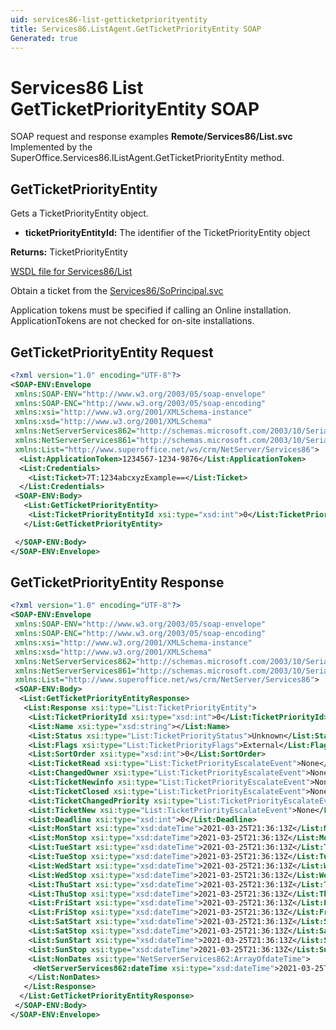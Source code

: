 ```yaml
---
uid: services86-list-getticketpriorityentity
title: Services86.ListAgent.GetTicketPriorityEntity SOAP
Generated: true
---
```


# Services86 List GetTicketPriorityEntity SOAP

SOAP request and response examples **Remote/Services86/List.svc**
Implemented by the <see cref="M:SuperOffice.Services86.IListAgent.GetTicketPriorityEntity">SuperOffice.Services86.IListAgent.GetTicketPriorityEntity</see> method.

## GetTicketPriorityEntity

Gets a TicketPriorityEntity object.

* **ticketPriorityEntityId:** The identifier of the TicketPriorityEntity object

**Returns:** TicketPriorityEntity


[WSDL file for Services86/List](../Services86-List.md)

Obtain a ticket from the [Services86/SoPrincipal.svc](../SoPrincipal/index.md)

Application tokens must be specified if calling an Online installation. ApplicationTokens are not checked for on-site installations.

## GetTicketPriorityEntity Request

```xml
<?xml version="1.0" encoding="UTF-8"?>
<SOAP-ENV:Envelope
 xmlns:SOAP-ENV="http://www.w3.org/2003/05/soap-envelope"
 xmlns:SOAP-ENC="http://www.w3.org/2003/05/soap-encoding"
 xmlns:xsi="http://www.w3.org/2001/XMLSchema-instance"
 xmlns:xsd="http://www.w3.org/2001/XMLSchema"
 xmlns:NetServerServices862="http://schemas.microsoft.com/2003/10/Serialization/Arrays"
 xmlns:NetServerServices861="http://schemas.microsoft.com/2003/10/Serialization/"
 xmlns:List="http://www.superoffice.net/ws/crm/NetServer/Services86">
  <List:ApplicationToken>1234567-1234-9876</List:ApplicationToken>
  <List:Credentials>
    <List:Ticket>7T:1234abcxyzExample==</List:Ticket>
  </List:Credentials>
 <SOAP-ENV:Body>
   <List:GetTicketPriorityEntity>
    <List:TicketPriorityEntityId xsi:type="xsd:int">0</List:TicketPriorityEntityId>
   </List:GetTicketPriorityEntity>

 </SOAP-ENV:Body>
</SOAP-ENV:Envelope>

```


## GetTicketPriorityEntity Response

```xml
<?xml version="1.0" encoding="UTF-8"?>
<SOAP-ENV:Envelope
 xmlns:SOAP-ENV="http://www.w3.org/2003/05/soap-envelope"
 xmlns:SOAP-ENC="http://www.w3.org/2003/05/soap-encoding"
 xmlns:xsi="http://www.w3.org/2001/XMLSchema-instance"
 xmlns:xsd="http://www.w3.org/2001/XMLSchema"
 xmlns:NetServerServices862="http://schemas.microsoft.com/2003/10/Serialization/Arrays"
 xmlns:NetServerServices861="http://schemas.microsoft.com/2003/10/Serialization/"
 xmlns:List="http://www.superoffice.net/ws/crm/NetServer/Services86">
 <SOAP-ENV:Body>
  <List:GetTicketPriorityEntityResponse>
   <List:Response xsi:type="List:TicketPriorityEntity">
    <List:TicketPriorityId xsi:type="xsd:int">0</List:TicketPriorityId>
    <List:Name xsi:type="xsd:string"></List:Name>
    <List:Status xsi:type="List:TicketPriorityStatus">Unknown</List:Status>
    <List:Flags xsi:type="List:TicketPriorityFlags">External</List:Flags>
    <List:SortOrder xsi:type="xsd:int">0</List:SortOrder>
    <List:TicketRead xsi:type="List:TicketPriorityEscalateEvent">None</List:TicketRead>
    <List:ChangedOwner xsi:type="List:TicketPriorityEscalateEvent">None</List:ChangedOwner>
    <List:TicketNewinfo xsi:type="List:TicketPriorityEscalateEvent">None</List:TicketNewinfo>
    <List:TicketClosed xsi:type="List:TicketPriorityEscalateEvent">None</List:TicketClosed>
    <List:TicketChangedPriority xsi:type="List:TicketPriorityEscalateEvent">None</List:TicketChangedPriority>
    <List:TicketNew xsi:type="List:TicketPriorityEscalateEvent">None</List:TicketNew>
    <List:Deadline xsi:type="xsd:int">0</List:Deadline>
    <List:MonStart xsi:type="xsd:dateTime">2021-03-25T21:36:13Z</List:MonStart>
    <List:MonStop xsi:type="xsd:dateTime">2021-03-25T21:36:13Z</List:MonStop>
    <List:TueStart xsi:type="xsd:dateTime">2021-03-25T21:36:13Z</List:TueStart>
    <List:TueStop xsi:type="xsd:dateTime">2021-03-25T21:36:13Z</List:TueStop>
    <List:WedStart xsi:type="xsd:dateTime">2021-03-25T21:36:13Z</List:WedStart>
    <List:WedStop xsi:type="xsd:dateTime">2021-03-25T21:36:13Z</List:WedStop>
    <List:ThuStart xsi:type="xsd:dateTime">2021-03-25T21:36:13Z</List:ThuStart>
    <List:ThuStop xsi:type="xsd:dateTime">2021-03-25T21:36:13Z</List:ThuStop>
    <List:FriStart xsi:type="xsd:dateTime">2021-03-25T21:36:13Z</List:FriStart>
    <List:FriStop xsi:type="xsd:dateTime">2021-03-25T21:36:13Z</List:FriStop>
    <List:SatStart xsi:type="xsd:dateTime">2021-03-25T21:36:13Z</List:SatStart>
    <List:SatStop xsi:type="xsd:dateTime">2021-03-25T21:36:13Z</List:SatStop>
    <List:SunStart xsi:type="xsd:dateTime">2021-03-25T21:36:13Z</List:SunStart>
    <List:SunStop xsi:type="xsd:dateTime">2021-03-25T21:36:13Z</List:SunStop>
    <List:NonDates xsi:type="NetServerServices862:ArrayOfdateTime">
     <NetServerServices862:dateTime xsi:type="xsd:dateTime">2021-03-25T21:36:13Z</NetServerServices862:dateTime>
    </List:NonDates>
   </List:Response>
  </List:GetTicketPriorityEntityResponse>
 </SOAP-ENV:Body>
</SOAP-ENV:Envelope>

```

